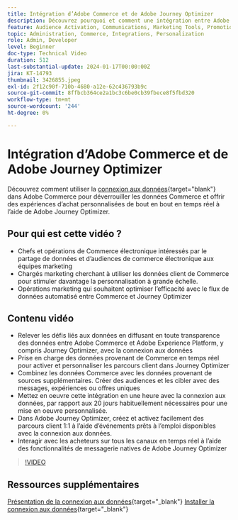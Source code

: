 ```yaml
---
title: Intégration d’Adobe Commerce et de Adobe Journey Optimizer
description: Découvrez pourquoi et comment une intégration entre Adobe Commerce et Adobe Journey Optimizer peut être mise en oeuvre.
feature: Audience Activation, Communications, Marketing Tools, Promotions/Events
topic: Administration, Commerce, Integrations, Personalization
role: Admin, Developer
level: Beginner
doc-type: Technical Video
duration: 512
last-substantial-update: 2024-01-17T00:00:00Z
jira: KT-14793
thumbnail: 3426855.jpeg
exl-id: 2f12c90f-710b-4680-a12e-62c436793b9c
source-git-commit: 8ffbcb364ce2a1bc3c6be0cb39fbece8f5fbd320
workflow-type: tm+mt
source-wordcount: '244'
ht-degree: 0%

---
```


# Intégration d’Adobe Commerce et de Adobe Journey Optimizer

Découvrez comment utiliser la [connexion aux données](https://experienceleague.adobe.com/docs/commerce-merchant-services/data-connection/overview.html){target="blank"} dans Adobe Commerce pour déverrouiller les données Commerce et offrir des expériences d’achat personnalisées de bout en bout en temps réel à l’aide de Adobe Journey Optimizer.

## Pour qui est cette vidéo ?

- Chefs et opérations de Commerce électronique intéressés par le partage de données et d’audiences de commerce électronique aux équipes marketing
- Chargés marketing cherchant à utiliser les données client de Commerce pour stimuler davantage la personnalisation à grande échelle.
- Opérations marketing qui souhaitent optimiser l’efficacité avec le flux de données automatisé entre Commerce et Journey Optimizer

## Contenu vidéo

- Relever les défis liés aux données en diffusant en toute transparence des données entre Adobe Commerce et Adobe Experience Platform, y compris Journey Optimizer, avec la connexion aux données
- Prise en charge des données provenant de Commerce en temps réel pour activer et personnaliser les parcours client dans Journey Optimizer
- Combinez les données Commerce avec les données provenant de sources supplémentaires. Créer des audiences et les cibler avec des messages, expériences ou offres uniques
- Mettez en oeuvre cette intégration en une heure avec la connexion aux données, par rapport aux 20 jours habituellement nécessaires pour une mise en oeuvre personnalisée.
- Dans Adobe Journey Optimizer, créez et activez facilement des parcours client 1:1 à l’aide d’événements prêts à l’emploi disponibles avec la connexion aux données.
- Interagir avec les acheteurs sur tous les canaux en temps réel à l’aide des fonctionnalités de messagerie natives de Adobe Journey Optimizer

>[!VIDEO](https://video.tv.adobe.com/v/3426855/?learn=on)

## Ressources supplémentaires

[Présentation de la connexion aux données](https://experienceleague.adobe.com/docs/commerce-merchant-services/data-connection/overview.html){target="_blank"}
[Installer la connexion aux données](https://experienceleague.adobe.com/docs/commerce-merchant-services/data-connection/fundamentals/install.html){target="_blank"}
